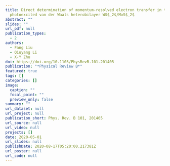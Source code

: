 ```yaml
---
title: Direct determination of momentum-resolved electron transfer in the
  photoexcited van der Waals heterobilayer WS$_2$/MoS$_2$
abstract: ""
slides: ""
url_pdf: null
publication_types:
  - 2
authors:
  - Fang Liu
  - Qiuyang Li
  - X-Y Zhu
doi: https://doi.org/10.1103/PhysRevB.101.201405
publication: "*Physical Review B*"
featured: true
tags: []
categories: []
image:
  caption: ""
  focal_point: ""
  preview_only: false
summary: ""
url_dataset: null
url_project: null
publication_short: Phys. Rev. B 101, 201405
url_source: null
url_video: null
projects: []
date: 2020-05-01
url_slides: null
publishDate: 2020-08-17T05:20:00.217381Z
url_poster: null
url_code: null
---
```


